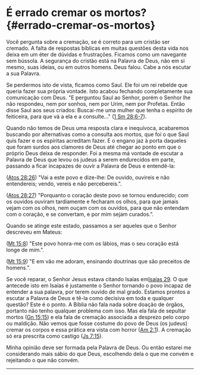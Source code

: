 # É errado cremar os mortos? {#errado-cremar-os-mortos}

Você pergunta sobre a cremação, se é correto para um cristão ser cremado. A falta de respostas bíblicas em muitas questões desta vida nos deixa em um éter de dúvidas e frustrações. Ficamos como um navegante sem bússola. A segurança do cristão está na Palavra de Deus, não em si mesmo, suas ideias, ou em outros homens. Deus falou. Cabe a nós escutar a sua Palavra.

Se perdermos isto de vista, ficamos como Saul. Ele foi um rei rebelde que queria fazer sua própria vontade. Isto acabou fechando completamente sua comunicação com Deus. &quot;E perguntou Saul ao Senhor, porém o Senhor lhe não respondeu, nem por sonhos, nem por Urim, nem por Profetas. Então disse Saul aos seus criados: Buscai-me uma mulher que tenha o espírito de feiticeira, para que vá a ela e a consulte...&quot; ([1 Sm 28:6-7](http://bibliaonline.com.br/acf/1sm/28/6-7)).

Quando não temos de Deus uma resposta clara e inequívoca, acabaremos buscando por alternativas como a consulta aos mortos, que foi o que Saul quis fazer e os espíritas acreditam fazer. E o engano jaz à porta daqueles que foram surdos aos clamores de Deus até chegar ao ponto em que o próprio Deus deixa de responder. Foi a mesma má vontade de escutar a Palavra de Deus que levou os judeus a serem endurecidos em parte, passando a ficar incapazes de ouvir a Palavra de Deus e entendê-la:

([Atos 28:26](http://bibliaonline.com.br/acf/atos/28/26)) &quot;Vai a este povo e dize-lhe: De ouvido, ouvireis e não entendereis; vendo, vereis e não percebereis.&quot;.

([Atos 28:27](http://bibliaonline.com.br/acf/atos/28/27)) &quot;Porquanto o coração deste povo se tornou endurecido; com os ouvidos ouviram tardiamente e fecharam os olhos, para que jamais vejam com os olhos, nem ouçam com os ouvidos, para que não entendam com o coração, e se convertam, e por mim sejam curados.&quot;.

Quando se atinge este estado, passamos a ser aqueles que o Senhor descreveu em Mateus:

([Mt 15:8](http://bibliaonline.com.br/acf/mt/15/8)) &quot;Este povo honra-me com os lábios, mas o seu coração está longe de mim.&quot;.

([Mt 15:9](http://bibliaonline.com.br/acf/mt/15/9)) &quot;E em vão me adoram, ensinando doutrinas que são preceitos de homens.&quot;.

Se você reparar, o Senhor Jesus estava citando Isaías em[Isaías 29](http://bibliaonline.com.br/acf/is/29). O que antecede isto em Isaías é justamente o Senhor tornando o povo incapaz de entender a sua palavra, por terem ouvido de mal grado. Estamos prontos a escutar a Palavra de Deus e tê-la como decisiva em toda e qualquer questão? Este é o ponto. A Bíblia não fala nada sobre doação de órgãos, portanto não tenho qualquer problema com isso. Mas ela fala de sepultar mortos ([Gn 15:15](http://bibliaonline.com.br/acf/gn/15/15)) e ela fala de cremação associada a desprezo pelo corpo ou maldição. Não vemos que fosse costume do povo de Deus (os judeus) cremar os corpos e essa prática era vista com horror ([Am 2:1](http://bibliaonline.com.br/acf/am/2/1)). A cremação só era prescrita como castigo ([Js 7:15](http://bibliaonline.com.br/acf/js/7/15)).

Minha opinião deve ser formada pela Palavra de Deus. Ou então estarei me considerando mais sábio do que Deus, escolhendo dela o que me convém e rejeitando o que não convém.

*****